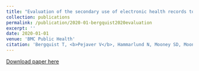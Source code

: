 ```yaml
---
title: "Evaluation of the secondary use of electronic health records to detect seasonal, holiday-related, and rare events related to traumatic injury and poisoning"
collection: publications
permalink: /publication/2020-01-bergquist2020evaluation
excerpt: ''
date: 2020-01-01
venue: 'BMC Public Health'
citation: 'Bergquist T, <b>Pejaver V</b>, Hammarlund N, Mooney SD, Mooney SJ (2020) Evaluation of the secondary use of electronic health records to detect seasonal, holiday-related, and rare events related to traumatic injury and poisoning. <i>BMC Public Health</i> 20(1) 46.'
---
```

[Download paper here](http://vpejaver.github.io/files/2020-01-bergquist2020evaluation.pdf)

